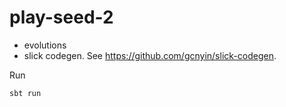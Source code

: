 # play-seed-2

- evolutions
- slick codegen. See https://github.com/gcnyin/slick-codegen.

Run

```
sbt run
```
